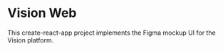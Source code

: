# Vision Web

This create-react-app project implements the Figma mockup UI for the Vision
platform.
